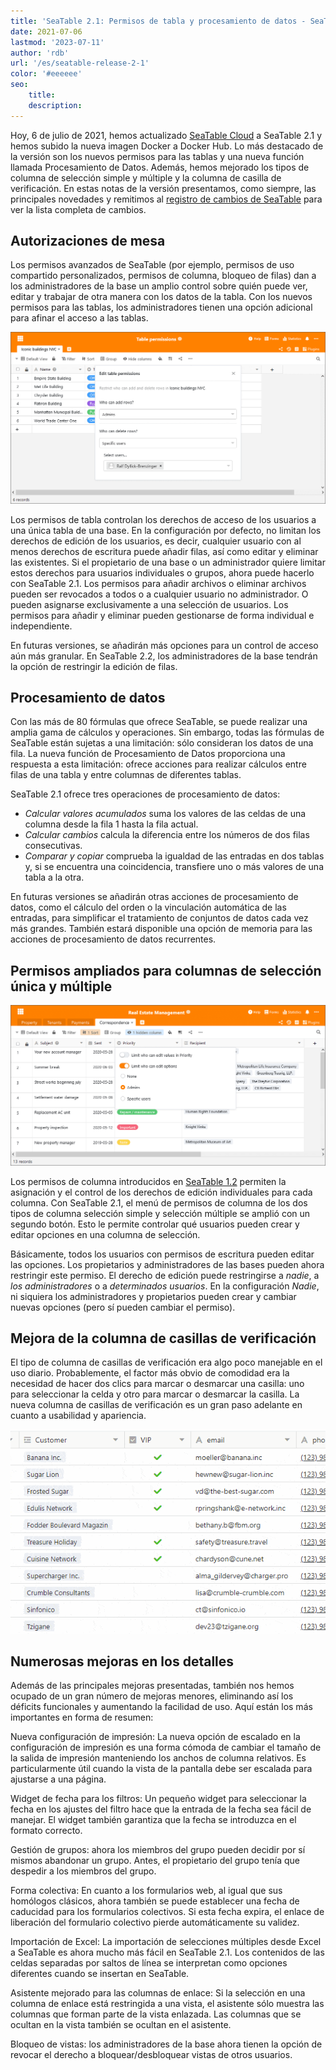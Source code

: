 ```yaml
---
title: 'SeaTable 2.1: Permisos de tabla y procesamiento de datos - SeaTable'
date: 2021-07-06
lastmod: '2023-07-11'
author: 'rdb'
url: '/es/seatable-release-2-1'
color: '#eeeeee'
seo:
    title:
    description:
---
```


Hoy, 6 de julio de 2021, hemos actualizado [SeaTable Cloud](https://cloud.seatable.io) a SeaTable 2.1 y hemos subido la nueva imagen Docker a Docker Hub. Lo más destacado de la versión son los nuevos permisos para las tablas y una nueva función llamada Procesamiento de Datos. Además, hemos mejorado los tipos de columna de selección simple y múltiple y la columna de casilla de verificación. En estas notas de la versión presentamos, como siempre, las principales novedades y remitimos al [registro de cambios de SeaTable](https://seatable.io/es/docs/changelog/version-2-1/) para ver la lista completa de cambios.

## Autorizaciones de mesa

Los permisos avanzados de SeaTable (por ejemplo, permisos de uso compartido personalizados, permisos de columna, bloqueo de filas) dan a los administradores de la base un amplio control sobre quién puede ver, editar y trabajar de otra manera con los datos de la tabla. Con los nuevos permisos para las tablas, los administradores tienen una opción adicional para afinar el acceso a las tablas.

![SeaTable 2.1: Permisos de la tabla](images/TablePermissions.png)

Los permisos de tabla controlan los derechos de acceso de los usuarios a una única tabla de una base. En la configuración por defecto, no limitan los derechos de edición de los usuarios, es decir, cualquier usuario con al menos derechos de escritura puede añadir filas, así como editar y eliminar las existentes. Si el propietario de una base o un administrador quiere limitar estos derechos para usuarios individuales o grupos, ahora puede hacerlo con SeaTable 2.1. Los permisos para añadir archivos o eliminar archivos pueden ser revocados a todos o a cualquier usuario no administrador. O pueden asignarse exclusivamente a una selección de usuarios. Los permisos para añadir y eliminar pueden gestionarse de forma individual e independiente.

En futuras versiones, se añadirán más opciones para un control de acceso aún más granular. En SeaTable 2.2, los administradores de la base tendrán la opción de restringir la edición de filas.

## Procesamiento de datos

Con las más de 80 fórmulas que ofrece SeaTable, se puede realizar una amplia gama de cálculos y operaciones. Sin embargo, todas las fórmulas de SeaTable están sujetas a una limitación: sólo consideran los datos de una fila. La nueva función de Procesamiento de Datos proporciona una respuesta a esta limitación: ofrece acciones para realizar cálculos entre filas de una tabla y entre columnas de diferentes tablas.

SeaTable 2.1 ofrece tres operaciones de procesamiento de datos:

- _Calcular valores acumulados_ suma los valores de las celdas de una columna desde la fila 1 hasta la fila actual.
- _Calcular cambios_ calcula la diferencia entre los números de dos filas consecutivas.
- _Comparar y copiar_ comprueba la igualdad de las entradas en dos tablas y, si se encuentra una coincidencia, transfiere uno o más valores de una tabla a la otra.

En futuras versiones se añadirán otras acciones de procesamiento de datos, como el cálculo del orden o la vinculación automática de las entradas, para simplificar el tratamiento de conjuntos de datos cada vez más grandes. También estará disponible una opción de memoria para las acciones de procesamiento de datos recurrentes.

## Permisos ampliados para columnas de selección única y múltiple

![SeaTable 2.1: Permisos avanzados para columnas de selección simple y múltiple](images/Advanced-column-permissions.png)

Los permisos de columna introducidos en [SeaTable 1.2](https://seatable.io/es/seatable-release-1-2/) permiten la asignación y el control de los derechos de edición individuales para cada columna. Con SeaTable 2.1, el menú de permisos de columna de los dos tipos de columna selección simple y selección múltiple se amplió con un segundo botón. Esto le permite controlar qué usuarios pueden crear y editar opciones en una columna de selección.

Básicamente, todos los usuarios con permisos de escritura pueden editar las opciones. Los propietarios y administradores de las bases pueden ahora restringir este permiso. El derecho de edición puede restringirse a _nadie_, a _los administradores_ o a _determinados usuarios_. En la configuración _Nadie_, ni siquiera los administradores y propietarios pueden crear y cambiar nuevas opciones (pero sí pueden cambiar el permiso).

## Mejora de la columna de casillas de verificación

El tipo de columna de casillas de verificación era algo poco manejable en el uso diario. Probablemente, el factor más obvio de comodidad era la necesidad de hacer dos clics para marcar o desmarcar una casilla: uno para seleccionar la celda y otro para marcar o desmarcar la casilla. La nueva columna de casillas de verificación es un gran paso adelante en cuanto a usabilidad y apariencia.

![SeaTable 2.1: Mejora de la columna de casillas de verificación](cf832ed6ec4f5a75c69d663818552e94ec9b7cb1.gif)

## Numerosas mejoras en los detalles

Además de las principales mejoras presentadas, también nos hemos ocupado de un gran número de mejoras menores, eliminando así los déficits funcionales y aumentando la facilidad de uso. Aquí están los más importantes en forma de resumen:

Nueva configuración de impresión: La nueva opción de escalado en la configuración de impresión es una forma cómoda de cambiar el tamaño de la salida de impresión manteniendo los anchos de columna relativos. Es particularmente útil cuando la vista de la pantalla debe ser escalada para ajustarse a una página.

Widget de fecha para los filtros: Un pequeño widget para seleccionar la fecha en los ajustes del filtro hace que la entrada de la fecha sea fácil de manejar. El widget también garantiza que la fecha se introduzca en el formato correcto.

Gestión de grupos: ahora los miembros del grupo pueden decidir por sí mismos abandonar un grupo. Antes, el propietario del grupo tenía que despedir a los miembros del grupo.

Forma colectiva: En cuanto a los formularios web, al igual que sus homólogos clásicos, ahora también se puede establecer una fecha de caducidad para los formularios colectivos. Si esta fecha expira, el enlace de liberación del formulario colectivo pierde automáticamente su validez.

Importación de Excel: La importación de selecciones múltiples desde Excel a SeaTable es ahora mucho más fácil en SeaTable 2.1. Los contenidos de las celdas separadas por saltos de línea se interpretan como opciones diferentes cuando se insertan en SeaTable.

Asistente mejorado para las columnas de enlace: Si la selección en una columna de enlace está restringida a una vista, el asistente sólo muestra las columnas que forman parte de la vista enlazada. Las columnas que se ocultan en la vista también se ocultan en el asistente.

Bloqueo de vistas: los administradores de la base ahora tienen la opción de revocar el derecho a bloquear/desbloquear vistas de otros usuarios.
